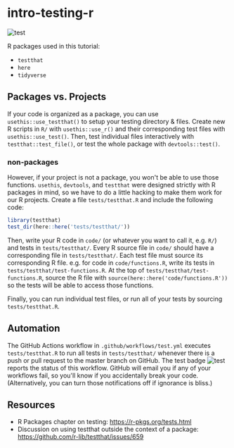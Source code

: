 # intro-testing-r

<!-- badges: start -->
![test](https://github.com/SchlossLab/intro-testing-r/workflows/test/badge.svg)
<!-- badges: end -->

R packages used in this tutorial:

- `testthat`
- `here`
- `tidyverse`

## Packages vs. Projects

If your code is organized as a package, you can use `usethis::use_testthat()`
to setup your testing directory & files. 
Create new R scripts in `R/` with `usethis::use_r()` 
and their corresponding test files with `usethis::use_test()`.
Then, test individual files interactively with `testthat::test_file()`,
or test the whole package with `devtools::test()`.

### non-packages

However, if your project is not a package, you won't be able to use those functions.
`usethis`, `devtools`, and `testthat` were designed strictly with R packages 
in mind, so we have to do a little hacking to make them work for our R projects.
Create a file `tests/testthat.R` and include the following code:

``` r
library(testthat)
test_dir(here::here('tests/testthat/'))
```

Then, write your R code in `code/` (or whatever you want to call it, e.g. `R/`) and tests in `tests/testthat/`.
Every R source file in `code/` should have a corresponding file in `tests/testthat/`.
Each test file must source its corresponding R file.
e.g. for code in `code/functions.R`, write its tests in `tests/testthat/test-functions.R`.
At the top of `tests/testthat/test-functions.R`, source the R file with `source(here::here('code/functions.R'))` so the tests will be able to access those functions.

Finally, you can run individual test files, or run all of your tests by sourcing `tests/testthat.R`.

## Automation

The GitHub Actions workflow in `.github/workflows/test.yml` executes 
`tests/testthat.R` to run all tests in `tests/testthat/` whenever there is a 
push or pull request to the master branch on GitHub.
The test badge ![test](https://github.com/SchlossLab/intro-testing-r/workflows/test/badge.svg)
reports the status of this workflow.
GitHub will email you if any of your workflows fail,
so you'll know if you accidentally break your code.
(Alternatively, you can turn those notifications off if ignorance is bliss.)

## Resources

- R Packages chapter on testing: https://r-pkgs.org/tests.html
- Discussion on using testthat outside the context of a package: https://github.com/r-lib/testthat/issues/659

